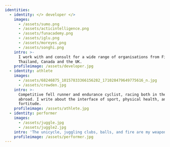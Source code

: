 ```yaml
---
identities:
  - identity: </> developer </>
    images:
      - /assets/sumo.png
      - /assets/acticintelligence.png
      - /assets/funacademy.png
      - /assets/iglu.png
      - /assets/moreyes.png
      - /assets/songhi.png
    intro: >-
      I work with and consult for a wide range of organisations from Finland,
      Thailand, Canada and the UK.
    profileimage: /assets/developer.jpg
  - identity: athlete
    images:
      - /assets/68246875_10157833366156282_171028479649775616_n.jpg
      - /assets/crowden.jpg
    intro: >-
      Competitive fell runner and endurance cyclist, racing both in the UK and
      abroad. I write about the interface of sport, physical health, and mental
      fortitude.
    profileimage: /assets/athlete.jpg
  - identity: performer
    images:
      - /assets/juggle.jpg
      - /assets/juggle2.jpg
    intro: 'The unicycle, juggling clubs, balls, and fire are my weapons :)'
    profileimage: /assets/performer.jpg
---
```


